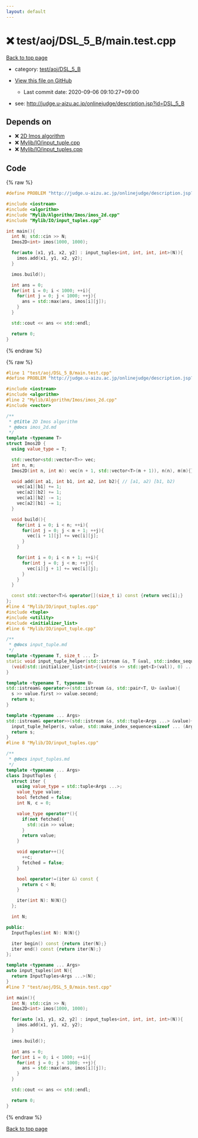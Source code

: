 ```yaml
---
layout: default
---
```


<!-- mathjax config similar to math.stackexchange -->
<script type="text/javascript" async
  src="https://cdnjs.cloudflare.com/ajax/libs/mathjax/2.7.5/MathJax.js?config=TeX-MML-AM_CHTML">
</script>
<script type="text/x-mathjax-config">
  MathJax.Hub.Config({
    TeX: { equationNumbers: { autoNumber: "AMS" }},
    tex2jax: {
      inlineMath: [ ['$','$'] ],
      processEscapes: true
    },
    "HTML-CSS": { matchFontHeight: false },
    displayAlign: "left",
    displayIndent: "2em"
  });
</script>

<script type="text/javascript" src="https://cdnjs.cloudflare.com/ajax/libs/jquery/3.4.1/jquery.min.js"></script>
<script src="https://cdn.jsdelivr.net/npm/jquery-balloon-js@1.1.2/jquery.balloon.min.js" integrity="sha256-ZEYs9VrgAeNuPvs15E39OsyOJaIkXEEt10fzxJ20+2I=" crossorigin="anonymous"></script>
<script type="text/javascript" src="../../../../assets/js/copy-button.js"></script>
<link rel="stylesheet" href="../../../../assets/css/copy-button.css" />


# :x: test/aoj/DSL_5_B/main.test.cpp

<a href="../../../../index.html">Back to top page</a>

* category: <a href="../../../../index.html#09186009013fcd05167f7dbee66a64e6">test/aoj/DSL_5_B</a>
* <a href="{{ site.github.repository_url }}/blob/master/test/aoj/DSL_5_B/main.test.cpp">View this file on GitHub</a>
    - Last commit date: 2020-09-06 09:10:27+09:00


* see: <a href="http://judge.u-aizu.ac.jp/onlinejudge/description.jsp?id=DSL_5_B">http://judge.u-aizu.ac.jp/onlinejudge/description.jsp?id=DSL_5_B</a>


## Depends on

* :x: <a href="../../../../library/Mylib/Algorithm/Imos/imos_2d.cpp.html">2D Imos algorithm</a>
* :x: <a href="../../../../library/Mylib/IO/input_tuple.cpp.html">Mylib/IO/input_tuple.cpp</a>
* :x: <a href="../../../../library/Mylib/IO/input_tuples.cpp.html">Mylib/IO/input_tuples.cpp</a>


## Code

<a id="unbundled"></a>
{% raw %}
```cpp
#define PROBLEM "http://judge.u-aizu.ac.jp/onlinejudge/description.jsp?id=DSL_5_B"

#include <iostream>
#include <algorithm>
#include "Mylib/Algorithm/Imos/imos_2d.cpp"
#include "Mylib/IO/input_tuples.cpp"

int main(){
  int N; std::cin >> N;
  Imos2D<int> imos(1000, 1000);

  for(auto [x1, y1, x2, y2] : input_tuples<int, int, int, int>(N)){
    imos.add(x1, y1, x2, y2);
  }

  imos.build();

  int ans = 0;
  for(int i = 0; i < 1000; ++i){
    for(int j = 0; j < 1000; ++j){
      ans = std::max(ans, imos[i][j]);
    }
  }

  std::cout << ans << std::endl;

  return 0;
}

```
{% endraw %}

<a id="bundled"></a>
{% raw %}
```cpp
#line 1 "test/aoj/DSL_5_B/main.test.cpp"
#define PROBLEM "http://judge.u-aizu.ac.jp/onlinejudge/description.jsp?id=DSL_5_B"

#include <iostream>
#include <algorithm>
#line 2 "Mylib/Algorithm/Imos/imos_2d.cpp"
#include <vector>

/**
 * @title 2D Imos algorithm
 * @docs imos_2d.md
 */
template <typename T>
struct Imos2D {
  using value_type = T;

  std::vector<std::vector<T>> vec;
  int n, m;
  Imos2D(int n, int m): vec(n + 1, std::vector<T>(m + 1)), n(n), m(m){}

  void add(int a1, int b1, int a2, int b2){ // [a1, a2) [b1, b2)
    vec[a1][b1] += 1;
    vec[a2][b2] += 1;
    vec[a1][b2] -= 1;
    vec[a2][b1] -= 1;
  }

  void build(){
    for(int i = 0; i < n; ++i){
      for(int j = 0; j < m + 1; ++j){
        vec[i + 1][j] += vec[i][j];
      }
    }

    for(int i = 0; i < n + 1; ++i){
      for(int j = 0; j < m; ++j){
        vec[i][j + 1] += vec[i][j];
      }
    }
  }

  const std::vector<T>& operator[](size_t i) const {return vec[i];}
};
#line 4 "Mylib/IO/input_tuples.cpp"
#include <tuple>
#include <utility>
#include <initializer_list>
#line 6 "Mylib/IO/input_tuple.cpp"

/**
 * @docs input_tuple.md
 */
template <typename T, size_t ... I>
static void input_tuple_helper(std::istream &s, T &val, std::index_sequence<I ...>){
  (void)std::initializer_list<int>{(void(s >> std::get<I>(val)), 0) ...};
}

template <typename T, typename U>
std::istream& operator>>(std::istream &s, std::pair<T, U> &value){
  s >> value.first >> value.second;
  return s;
}

template <typename ... Args>
std::istream& operator>>(std::istream &s, std::tuple<Args ...> &value){
  input_tuple_helper(s, value, std::make_index_sequence<sizeof ... (Args)>());
  return s;
}
#line 8 "Mylib/IO/input_tuples.cpp"

/**
 * @docs input_tuples.md
 */
template <typename ... Args>
class InputTuples {
  struct iter {
    using value_type = std::tuple<Args ...>;
    value_type value;
    bool fetched = false;
    int N, c = 0;

    value_type operator*(){
      if(not fetched){
        std::cin >> value;
      }
      return value;
    }

    void operator++(){
      ++c;
      fetched = false;
    }

    bool operator!=(iter &) const {
      return c < N;
    }

    iter(int N): N(N){}
  };

  int N;

public:
  InputTuples(int N): N(N){}

  iter begin() const {return iter(N);}
  iter end() const {return iter(N);}
};

template <typename ... Args>
auto input_tuples(int N){
  return InputTuples<Args ...>(N);
}
#line 7 "test/aoj/DSL_5_B/main.test.cpp"

int main(){
  int N; std::cin >> N;
  Imos2D<int> imos(1000, 1000);

  for(auto [x1, y1, x2, y2] : input_tuples<int, int, int, int>(N)){
    imos.add(x1, y1, x2, y2);
  }

  imos.build();

  int ans = 0;
  for(int i = 0; i < 1000; ++i){
    for(int j = 0; j < 1000; ++j){
      ans = std::max(ans, imos[i][j]);
    }
  }

  std::cout << ans << std::endl;

  return 0;
}

```
{% endraw %}

<a href="../../../../index.html">Back to top page</a>

